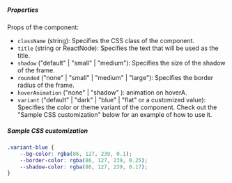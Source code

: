 ##### Properties

Props of the component:

- `className` (string): Specifies the CSS class of the component.
- `title` (string or ReactNode): Specifies the text that will be used as the title.
- `shadow` ("default" | "small" | "medium"): Specifies the size of the shadow of the frame.
- `rounded` ("none" | "small" | "medium" | "large"): Specifies the border radius of the frame.
- `hoverAnimation` ("none" | "shadow" ): animation on hoverA.
- `variant` ("default" | "dark" | "blue" | "flat" or a customized value): Specifies the color or theme variant of the component. Check out the "Sample CSS customization" below for an example of how to use it.

##### Sample CSS customization

```css
.variant-blue {
    --bg-color: rgba(86, 127, 239, 0.1);
    --border-color: rgba(86, 127, 239, 0.25);
    --shadow-color: rgba(86, 127, 239, 0.17);
}
```